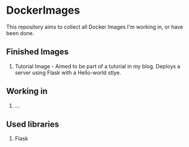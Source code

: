 # DockerImages
This repository aims to collect all Docker Images I'm working in, or have been done.

Finished Images
---
1. Tutorial Image - Aimed to be part of a tutorial in my blog. Deploys a server using Flask with a Hello-world stlye.

Working in
---
1. ...

Used libraries
---
1. Flask

